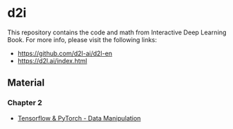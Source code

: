 # d2i
This repository contains the code and math from Interactive Deep Learning Book.
For more info, please visit the following links:
* https://github.com/d2l-ai/d2l-en
* https://d2l.ai/index.html



## Material

### Chapter 2
* [Tensorflow & PyTorch - Data Manipulation](chapter_2/lesson_2_tensorflow_2_1.ipynb)
